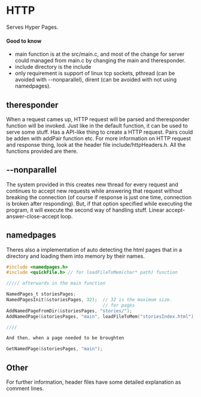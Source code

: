 # HTTP
Serves Hyper Pages.

#### Good to know

- main function is at the src/main.c, and most
of the change for server could managed from main.c
by changing the main and theresponder.
- include directory is the include
- only requirement is support of linux tcp sockets,
pthread (can be avoided with --nonparallel), dirent
(can be avoided with not using namedpages).

## theresponder

When a request cames up, HTTP request will be parsed
and theresponder function will be invoked. Just like
in the default function, it can be used to serve some
stuff. Has a API-like thing to create a HTTP request.
Pairs could be adden with addPair function etc. For 
more information on HTTP request and response thing,
look at the header file include/httpHeaders.h. All
the functions provided are there.

## --nonparallel

The system provided in this creates new thread for
every request and continues to accept new requests
while answering that request without breaking the
connection (of course if response is just one time,
connection is broken after responding). But, if that
option specified while executing the program, it will
execute the second way of handling stuff. Linear
accept-answer-close-accept loop.

## namedpages

Theres also a implementation of auto detecting the
html pages that in a directory and loading them into 
memory by their names.

```C
#include <namedpages.h>
#include <quickFile.h> // for loadFileToMem(char* path) function

///// afterwards in the main function

NamedPages_t storiesPages;
NamedPagesInit(&storiesPages, 32);  // 32 is the maximum size.
                                    // for pages
AddNamedPageFromDir(&storiesPages, "stories/");
AddNamedPage(&storiesPages, "main", loadFileToMem("storiesIndex.html"));

////

And then, when a page needed to be broughten

GetNamedPage(&storiesPages, "main");
```

## Other

For further information, header files have some detailed
explanation as comment lines.
